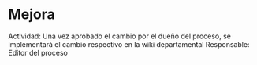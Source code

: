 # Mejora

Actividad: Una vez aprobado el cambio por el dueño del proceso, se implementará el cambio respectivo en la wiki departamental
Responsable: Editor del proceso